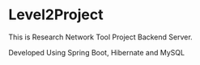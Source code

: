 # Level2Project

This is Research Network Tool Project Backend Server.

Developed Using Spring Boot, Hibernate and MySQL
